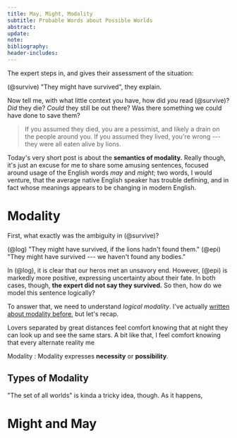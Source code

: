```yaml
---
title: May, Might, Modality
subtitle: Probable Words about Possible Worlds
abstract:
update:
note:
bibliography:
header-includes:
---
```


The expert steps in, and gives their assessment of the situation:

(@survive) "They might have survived", they explain.

Now tell me, with what little context you have, how did *you* read (@survive)?
*Did* they die? *Could* they still be out there? Was there something we could
have done to save them?

> If you assumed they died, you are a pessimist, and likely a drain on the
> people around you. If you assumed they lived, you're wrong --- they were all
> eaten alive by lions.

Today's very short post is about the **semantics of modality.** Really though,
it's just an excuse for me to share some amusing sentences, focused around
usage of the English words *may* and *might*; two words, I would venture, that
the average native English speaker has trouble defining, and in fact whose
meanings appears to be changing in modern English.

# Modality

First, what exactly was the ambiguity in (@survive)?

(@log) "They might have survived, if the lions hadn't found them."
(@epi) "They might have survived --- we haven't found any bodies."

In (@log), it is clear that our heros met an unsavory end. However, (@epi) is
markedly more positive, expressing uncertainty about their fate. In both cases,
though, **the expert did not say they survived.** So then, how do we model this
sentence logically?

To answer that, we need to understand *logical modality*. I've actually
[written about modality before](posts/2020-02-13-reference.html#modal), but
let's recap.

Lovers separated by great distances feel comfort knowing that at night they can
look up and see the same stars. A bit like that, I feel comfort knowing that
every alternate reality me

Modality
: Modality expresses **necessity** or **possibility**.

## Types of Modality

"The set of all worlds" is kinda a tricky idea, though. As it happens,

# Might and May

